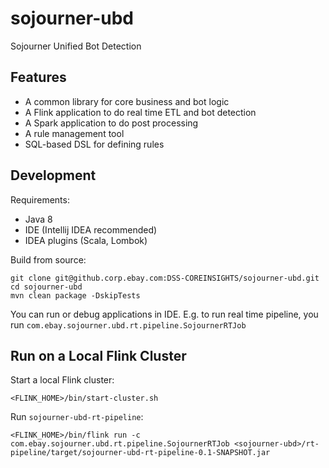 # sojourner-ubd
Sojourner Unified Bot Detection

## Features
* A common library for core business and bot logic
* A Flink application to do real time ETL and bot detection
* A Spark application to do post processing
* A rule management tool
* SQL-based DSL for defining rules

## Development
Requirements:

* Java 8
* IDE (Intellij IDEA recommended)
* IDEA plugins (Scala, Lombok)

Build from source:

```
git clone git@github.corp.ebay.com:DSS-COREINSIGHTS/sojourner-ubd.git
cd sojourner-ubd
mvn clean package -DskipTests
```


You can run or debug applications in IDE. E.g. to run real time pipeline, you run
`com.ebay.sojourner.ubd.rt.pipeline.SojournerRTJob`

## Run on a Local Flink Cluster
Start a local Flink cluster:

```
<FLINK_HOME>/bin/start-cluster.sh
```

Run `sojourner-ubd-rt-pipeline`:

```
<FLINK_HOME>/bin/flink run -c com.ebay.sojourner.ubd.rt.pipeline.SojournerRTJob <sojourner-ubd>/rt-pipeline/target/sojourner-ubd-rt-pipeline-0.1-SNAPSHOT.jar
```
